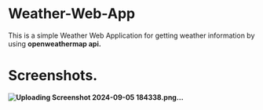 # Weather-Web-App
This is a simple Weather Web Application for getting weather information by using <b>openweathermap api.


# Screenshots.
![Uploading Screenshot 2024-09-05 184338.png…]()

